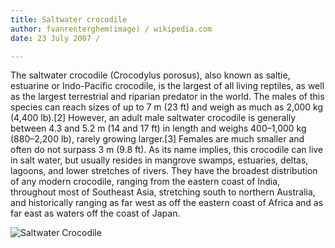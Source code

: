 ```yaml
---
title: Saltwater crocodile
author: fvanrenterghem(image) / wikipedia.com
date: 23 July 2007 / 

---
```


The saltwater crocodile (Crocodylus porosus), also known as saltie, estuarine or Indo-Pacific crocodile, is the largest of all living reptiles, as well as the largest terrestrial and riparian predator in the world. The males of this species can reach sizes of up to 7 m (23 ft) and weigh as much as 2,000 kg (4,400 lb).[2] However, an adult male saltwater crocodile is generally between 4.3 and 5.2 m (14 and 17 ft) in length and weighs 400–1,000 kg (880–2,200 lb), rarely growing larger.[3] Females are much smaller and often do not surpass 3 m (9.8 ft). As its name implies, this crocodile can live in salt water, but usually resides in mangrove swamps, estuaries, deltas, lagoons, and lower stretches of rivers. They have the broadest distribution of any modern crocodile, ranging from the eastern coast of India, throughout most of Southeast Asia, stretching south to northern Australia, and historically ranging as far west as off the eastern coast of Africa and as far east as waters off the coast of Japan.

![Saltwater Crocodile](http://upload.wikimedia.org/wikipedia/commons/thumb/3/35/Saltwater_crocodile.jpg/800px-Saltwater_crocodile.jpg)
